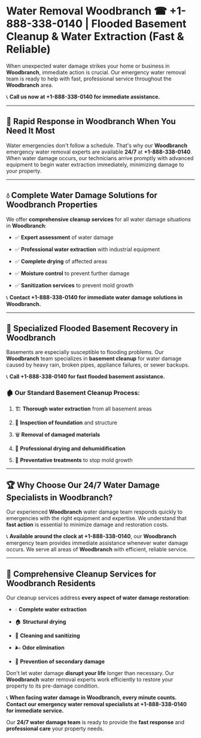 # Water Removal Woodbranch ☎ +1-888-338-0140 | Flooded Basement Cleanup & Water Extraction (Fast & Reliable)

When unexpected water damage strikes your home or business in **Woodbranch**, immediate action is crucial. Our emergency water removal team is ready to help with fast, professional service throughout the **Woodbranch** area. 

📞 **Call us now at +1-888-338-0140 for immediate assistance.**
---
## 🚀 Rapid Response in Woodbranch When You Need It Most
Water emergencies don't follow a schedule. That's why our **Woodbranch** emergency water removal experts are available **24/7** at **+1-888-338-0140**. When water damage occurs, our technicians arrive promptly with advanced equipment to begin water extraction immediately, minimizing damage to your property.
---
## 💧 Complete Water Damage Solutions for Woodbranch Properties
We offer **comprehensive cleanup services** for all water damage situations in **Woodbranch**:
- ✅ **Expert assessment** of water damage  
- ✅ **Professional water extraction** with industrial equipment  
- ✅ **Complete drying** of affected areas  
- ✅ **Moisture control** to prevent further damage  
- ✅ **Sanitization services** to prevent mold growth  
📞 **Contact +1-888-338-0140 for immediate water damage solutions in Woodbranch.**
---
## 🌊 Specialized Flooded Basement Recovery in Woodbranch
Basements are especially susceptible to flooding problems. Our **Woodbranch** team specializes in **basement cleanup** for water damage caused by heavy rain, broken pipes, appliance failures, or sewer backups. 
📞 **Call +1-888-338-0140 for fast flooded basement assistance.**
### 🏚️ Our Standard Basement Cleanup Process:
1. 🏗️ **Thorough water extraction** from all basement areas  
2. 🔎 **Inspection of foundation** and structure  
3. 🗑️ **Removal of damaged materials**  
4. 💨 **Professional drying and dehumidification**  
5. 🚫 **Preventative treatments** to stop mold growth  
---
## 🏆 Why Choose Our 24/7 Water Damage Specialists in Woodbranch?
Our experienced **Woodbranch** water damage team responds quickly to emergencies with the right equipment and expertise. We understand that **fast action** is essential to minimize damage and restoration costs.
📞 **Available around the clock at +1-888-338-0140**, our **Woodbranch** emergency team provides immediate assistance whenever water damage occurs. We serve all areas of **Woodbranch** with efficient, reliable service.
---
## 🧹 Comprehensive Cleanup Services for Woodbranch Residents
Our cleanup services address **every aspect of water damage restoration**:
- 💧 **Complete water extraction**  
- 🏠 **Structural drying**  
- 🧼 **Cleaning and sanitizing**  
- 🌬️ **Odor elimination**  
- 🚫 **Prevention of secondary damage**  
Don't let water damage **disrupt your life** longer than necessary. Our **Woodbranch** water removal experts work efficiently to restore your property to its pre-damage condition.
📞 **When facing water damage in Woodbranch, every minute counts. Contact our emergency water removal specialists at +1-888-338-0140 for immediate service.**
Our **24/7 water damage team** is ready to provide the **fast response** and **professional care** your property needs.
